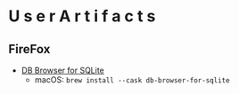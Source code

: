 # U s e r A r t i f a c t s

## FireFox
- [DB Browser for SQLite](https://sqlitebrowser.org/dl/)
  - macOS: `brew install --cask db-browser-for-sqlite`
